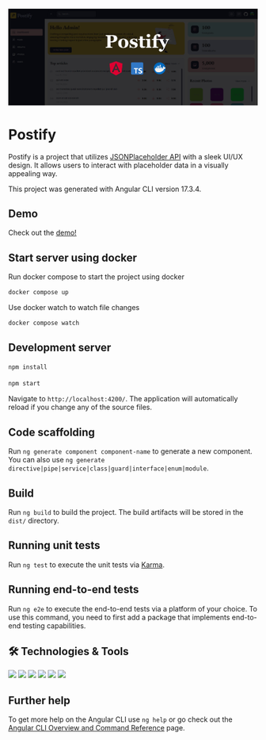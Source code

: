 
![Postify Screenshot](/postify.jpg)

# Postify

Postify is a project that utilizes [JSONPlaceholder API](https://jsonplaceholder.typicode.com/) with a sleek UI/UX design. 
It allows users to interact with placeholder data in a visually appealing way.

This project was generated with Angular CLI version 17.3.4.

## Demo
Check out the [demo!](https://jsonplaceholder.typicode.com/)


## Start server using docker

Run docker compose to start the project using docker

```bash
docker compose up
```
Use docker watch to watch file changes

```bash
docker compose watch
```

## Development server

```bash
npm install 

npm start
```

Navigate to `http://localhost:4200/`. The application will automatically reload if you change any of the source files.

## Code scaffolding

Run `ng generate component component-name` to generate a new component. You can also use `ng generate directive|pipe|service|class|guard|interface|enum|module`.

## Build

Run `ng build` to build the project. The build artifacts will be stored in the `dist/` directory.

## Running unit tests

Run `ng test` to execute the unit tests via [Karma](https://karma-runner.github.io).

## Running end-to-end tests

Run `ng e2e` to execute the end-to-end tests via a platform of your choice. To use this command, you need to first add a package that implements end-to-end testing capabilities.


## 🛠️ Technologies & Tools
![](https://img.shields.io/badge/Code-JavaScript-informational?style=flat&color=informational&logo=typescript)
![](https://img.shields.io/badge/Code-React-informational?style=flat&color=informational&logo=angular)
![](https://img.shields.io/badge/Code-Node-informational?style=flat&color=informational&logo=node.js)
![](https://img.shields.io/badge/Tool-Jest-informational?style=flat&color=warning&logo=jest)
![](https://img.shields.io/badge/Tool-SCSS-informational?style=flat&color=warning&logo=sass)
![](https://img.shields.io/badge/Tool-Docker-informational?style=flat&color=warning&logo=docker)


## Further help

To get more help on the Angular CLI use `ng help` or go check out the [Angular CLI Overview and Command Reference](https://angular.io/cli) page.

